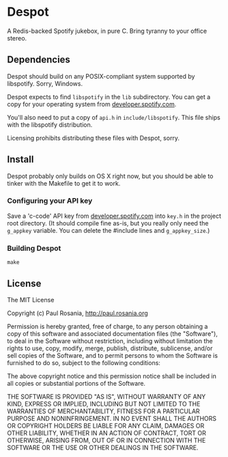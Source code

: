 # Despot

A Redis-backed Spotify jukebox, in pure C. Bring tyranny to your office stereo.

## Dependencies

Despot should build on any POSIX-compliant system supported by libspotify.
Sorry, Windows.

Despot expects to find `libspotify` in the `lib` subdirectory. You can get a
copy for your operating system from [developer.spotify.com](http://developer.spotify.com).

You'll also need to put a copy of `api.h` in `include/libspotify`. This file
ships with the libspotify distribution.

Licensing prohibits distributing these files with Despot, sorry.

## Install

Despot probably only builds on OS X right now, but you should be able to tinker
with the Makefile to get it to work.

### Configuring your API key

Save a 'c-code' API key from [developer.spotify.com](https://developer.spotify.com/en/libspotify/application-key)
into `key.h` in the project root directory. (It should compile fine as-is, but
you really only need the `g_appkey` variable. You can delete the #include lines
and `g_appkey_size`.)

### Building Despot

`make`

## License

The MIT License

Copyright (c) Paul Rosania, http://paul.rosania.org

Permission is hereby granted, free of charge, to any person obtaining a copy of this software and associated documentation files (the "Software"), to deal in the Software without restriction, including without limitation the rights to use, copy, modify, merge, publish, distribute, sublicense, and/or sell copies of the Software, and to permit persons to whom the Software is furnished to do so, subject to the following conditions:

The above copyright notice and this permission notice shall be included in all copies or substantial portions of the Software.

THE SOFTWARE IS PROVIDED "AS IS", WITHOUT WARRANTY OF ANY KIND, EXPRESS OR IMPLIED, INCLUDING BUT NOT LIMITED TO THE WARRANTIES OF MERCHANTABILITY, FITNESS FOR A PARTICULAR PURPOSE AND NONINFRINGEMENT. IN NO EVENT SHALL THE AUTHORS OR COPYRIGHT HOLDERS BE LIABLE FOR ANY CLAIM, DAMAGES OR OTHER LIABILITY, WHETHER IN AN ACTION OF CONTRACT, TORT OR OTHERWISE, ARISING FROM, OUT OF OR IN CONNECTION WITH THE SOFTWARE OR THE USE OR OTHER DEALINGS IN THE SOFTWARE.
